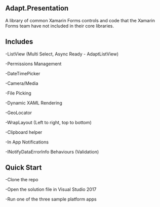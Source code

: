 ## Adapt.Presentation
A library of common Xamarin Forms controls and code that the Xamarin Forms team have not included in their core libraries. 

## Includes

-ListView (Multi Select, Async Ready - AdaptListView)

-Permissions Management

-DateTimePicker

-Camera/Media

-File Picking

-Dynamic XAML Rendering

-GeoLocator

-WrapLayout (Left to right, top to bottom)

-Clipboard helper

-In App Notifications

-INotifyDataErrorInfo Behaviours (Validation)

## Quick Start
-Clone the repo

-Open the solution file in Visual Studio 2017

-Run one of the three sample platform apps
